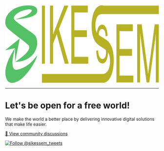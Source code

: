 <div align="center">
    <a href="https://sikessem.com/" title="Sikessem">
        <img src="https://github.com/sikessem/art/blob/HEAD/images/sikessem.svg" alt="Sikessem logo" height="256"/>
    </a>
</div>

***

# Let's be open for a free world!

We make the world a better place by delivering innovative digital solutions that make life easier.

[💬 View community discussions](https://github.com/sikessem/community/discussions)

<p><a href="https://twitter.com/intent/follow?screen_name=sikessem_tweets"><img src="https://img.shields.io/twitter/follow/sikessem_tweets.svg?label=Follow%20@sikessem_tweets" alt="Follow @sikessem_tweets"/></a></p>
